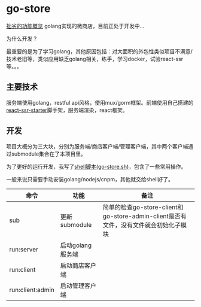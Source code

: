 # go-store

[拙劣的功能概览](https://github.com/zidoshare/go-store/blob/master/doc/%E5%8A%9F%E8%83%BD%E6%A6%82%E8%A7%88.md)
golang实现的微商店，目前正处于开发中...

为什么开发？

最重要的是为了学习golang，其他原因包括：对大面积的外包性类似项目不满意/技术老旧等，类似应用缺乏golang相关，练手，学习docker，试验react-ssr等。。。

## 主要技术


服务端使用golang，restful api风格，使用mux/gorm框架。前端使用自己搭建的[react-ssr-starter](https://github.com/zidoshare/react-ssr-starter)脚手架，服务端渲染，react框架。

## 开发

项目大概分为三大块，分别为服务端/商店客户端/管理客户端，其中两个客户端通过submodule集合在了本项目里。

为了更好的运行开发，我写了[shell脚本(go-store.sh)](https://github.com/zidoshare/go-store/blob/master/go-store.sh)，包含了一些常用操作。

一般来说只需要手动安装golang/nodejs/cnpm，其他就交给shell好了。

|命令|功能|备注|
|---|---|----|
|sub|更新submodule|简单的检查go-store-client和go-store-admin-client是否有文件，没有文件就会初始化子模块|
|run:server|启动golang服务端||
|run:client|启动商店客户端||
|run:client:admin|启动管理客户端||
